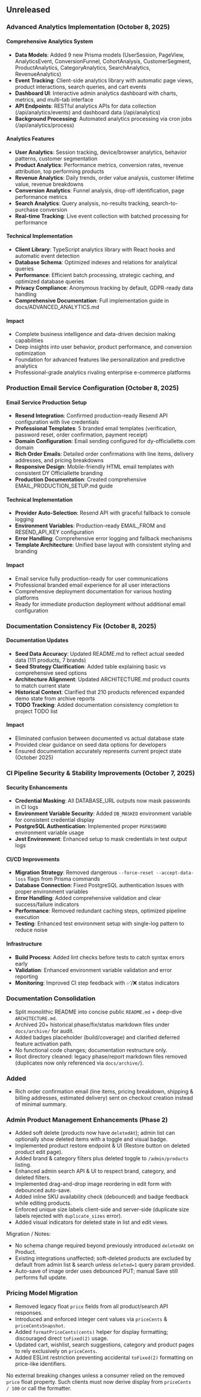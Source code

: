 ## Unreleased

### Advanced Analytics Implementation (October 8, 2025)

#### Comprehensive Analytics System

- **Data Models**: Added 9 new Prisma models (UserSession, PageView, AnalyticsEvent, ConversionFunnel, CohortAnalysis, CustomerSegment, ProductAnalytics, CategoryAnalytics, SearchAnalytics, RevenueAnalytics)
- **Event Tracking**: Client-side analytics library with automatic page views, product interactions, search queries, and cart events
- **Dashboard UI**: Interactive admin analytics dashboard with charts, metrics, and multi-tab interface
- **API Endpoints**: RESTful analytics APIs for data collection (/api/analytics/events) and dashboard data (/api/analytics)
- **Background Processing**: Automated analytics processing via cron jobs (/api/analytics/process)

#### Analytics Features

- **User Analytics**: Session tracking, device/browser analytics, behavior patterns, customer segmentation
- **Product Analytics**: Performance metrics, conversion rates, revenue attribution, top performing products
- **Revenue Analytics**: Daily trends, order value analysis, customer lifetime value, revenue breakdowns
- **Conversion Analytics**: Funnel analysis, drop-off identification, page performance metrics
- **Search Analytics**: Query analysis, no-results tracking, search-to-purchase conversion
- **Real-time Tracking**: Live event collection with batched processing for performance

#### Technical Implementation

- **Client Library**: TypeScript analytics library with React hooks and automatic event detection
- **Database Schema**: Optimized indexes and relations for analytical queries
- **Performance**: Efficient batch processing, strategic caching, and optimized database queries
- **Privacy Compliance**: Anonymous tracking by default, GDPR-ready data handling
- **Comprehensive Documentation**: Full implementation guide in docs/ADVANCED_ANALYTICS.md

#### Impact

- Complete business intelligence and data-driven decision making capabilities
- Deep insights into user behavior, product performance, and conversion optimization
- Foundation for advanced features like personalization and predictive analytics
- Professional-grade analytics rivaling enterprise e-commerce platforms

### Production Email Service Configuration (October 8, 2025)

#### Email Service Production Setup

- **Resend Integration**: Confirmed production-ready Resend API configuration with live credentials
- **Professional Templates**: 5 branded email templates (verification, password reset, order confirmation, payment receipt)
- **Domain Configuration**: Email sending configured for dy-officiallette.com domain
- **Rich Order Emails**: Detailed order confirmations with line items, delivery addresses, and pricing breakdowns
- **Responsive Design**: Mobile-friendly HTML email templates with consistent DY Officiallette branding
- **Production Documentation**: Created comprehensive EMAIL_PRODUCTION_SETUP.md guide

#### Technical Implementation

- **Provider Auto-Selection**: Resend API with graceful fallback to console logging
- **Environment Variables**: Production-ready EMAIL_FROM and RESEND_API_KEY configuration
- **Error Handling**: Comprehensive error logging and fallback mechanisms
- **Template Architecture**: Unified base layout with consistent styling and branding

#### Impact

- Email service fully production-ready for user communications
- Professional branded email experience for all user interactions
- Comprehensive deployment documentation for various hosting platforms
- Ready for immediate production deployment without additional email configuration

### Documentation Consistency Fix (October 8, 2025)

#### Documentation Updates

- **Seed Data Accuracy**: Updated README.md to reflect actual seeded data (111 products, 7 brands)
- **Seed Strategy Clarification**: Added table explaining basic vs comprehensive seed options
- **Architecture Alignment**: Updated ARCHITECTURE.md product counts to match current state
- **Historical Context**: Clarified that 210 products referenced expanded demo state from archive reports
- **TODO Tracking**: Added documentation consistency completion to project TODO list

#### Impact

- Eliminated confusion between documented vs actual database state
- Provided clear guidance on seed data options for developers
- Ensured documentation accurately represents current project state (October 2025)

### CI Pipeline Security & Stability Improvements (October 7, 2025)

#### Security Enhancements

- **Credential Masking**: All DATABASE_URL outputs now mask passwords in CI logs
- **Environment Variable Security**: Added `DB_MASKED` environment variable for consistent credential display
- **PostgreSQL Authentication**: Implemented proper `PGPASSWORD` environment variable usage
- **Jest Environment**: Enhanced setup to mask credentials in test output logs

#### CI/CD Improvements

- **Migration Strategy**: Removed dangerous `--force-reset --accept-data-loss` flags from Prisma commands
- **Database Connection**: Fixed PostgreSQL authentication issues with proper environment variables
- **Error Handling**: Added comprehensive validation and clear success/failure indicators
- **Performance**: Removed redundant caching steps, optimized pipeline execution
- **Testing**: Enhanced test environment setup with single-log pattern to reduce noise

#### Infrastructure

- **Build Process**: Added lint checks before tests to catch syntax errors early
- **Validation**: Enhanced environment variable validation and error reporting
- **Monitoring**: Improved CI step feedback with ✅/❌ status indicators

### Documentation Consolidation

- Split monolithic README into concise public `README.md` + deep-dive `ARCHITECTURE.md`.
- Archived 20+ historical phase/fix/status markdown files under `docs/archive/` for audit.
- Added badges placeholder (build/coverage) and clarified deferred feature activation path.
- No functional code changes; documentation restructure only.
- Root directory cleaned: legacy phase/report markdown files removed (duplicates now only referenced via `docs/archive/`).

### Added

- Rich order confirmation email (line items, pricing breakdown, shipping & billing addresses, estimated delivery) sent on checkout creation instead of minimal summary.

### Admin Product Management Enhancements (Phase 2)

- Added soft delete (products now have `deletedAt`); admin list can optionally show deleted items with a toggle and visual badge.
- Implemented product restore endpoint & UI (Restore button on deleted product edit page).
- Added brand & category filters plus deleted toggle to `/admin/products` listing.
- Enhanced admin search API & UI to respect brand, category, and deleted filters.
- Implemented drag-and-drop image reordering in edit form with debounced auto-save.
- Added inline SKU availability check (debounced) and badge feedback while editing products.
- Enforced unique size labels client-side and server-side (duplicate size labels rejected with `duplicate_sizes` error).
- Added visual indicators for deleted state in list and edit views.

Migration / Notes:

- No schema change required beyond previously introduced `deletedAt` on Product.
- Existing integrations unaffected; soft-deleted products are excluded by default from admin list & search unless `deleted=1` query param provided.
- Auto-save of image order uses debounced PUT; manual Save still performs full update.

### Pricing Model Migration

- Removed legacy float `price` fields from all product/search API responses.
- Introduced and enforced integer cent values via `priceCents` & `priceCentsSnapshot`.
- Added `formatPriceCents(cents)` helper for display formatting; discouraged direct `toFixed(2)` usage.
- Updated cart, wishlist, search suggestions, category and product pages to rely exclusively on `priceCents`.
- Added ESLint restriction preventing accidental `toFixed(2)` formatting on price-like identifiers.

No external breaking changes unless a consumer relied on the removed `price` float property. Such clients must now derive display from `priceCents / 100` or call the formatter.
